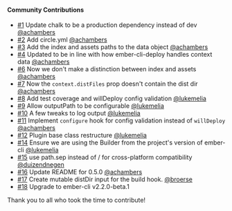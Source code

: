 #### Community Contributions

- [#1](https://github.com/ember-cli-deploy/ember-cli-deploy-build/pull/1) Update chalk to be a production dependency instead of dev [@achambers](https://github.com/achambers)
- [#2](https://github.com/ember-cli-deploy/ember-cli-deploy-build/pull/2) Add circle.yml [@achambers](https://github.com/achambers)
- [#3](https://github.com/ember-cli-deploy/ember-cli-deploy-build/pull/3) Add the index and assets paths to the data object [@achambers](https://github.com/achambers)
- [#4](https://github.com/ember-cli-deploy/ember-cli-deploy-build/pull/4) Updated to be in line with how ember-cli-deploy handles context data [@achambers](https://github.com/achambers)
- [#6](https://github.com/ember-cli-deploy/ember-cli-deploy-build/pull/6) Now we don't make a distinction between index and assets [@achambers](https://github.com/achambers)
- [#7](https://github.com/ember-cli-deploy/ember-cli-deploy-build/pull/7) Now the `context.distFiles` prop doesn't contain the dist dir [@achambers](https://github.com/achambers)
- [#8](https://github.com/ember-cli-deploy/ember-cli-deploy-build/pull/8) Add test coverage and willDeploy config validation [@lukemelia](https://github.com/lukemelia)
- [#9](https://github.com/ember-cli-deploy/ember-cli-deploy-build/pull/9) Allow outputPath to be configurable [@lukemelia](https://github.com/lukemelia)
- [#10](https://github.com/ember-cli-deploy/ember-cli-deploy-build/pull/10) A few tweaks to log output [@lukemelia](https://github.com/lukemelia)
- [#11](https://github.com/ember-cli-deploy/ember-cli-deploy-build/pull/11) Implement `configure` hook for config validation instead of `willDeploy` [@achambers](https://github.com/achambers)
- [#12](https://github.com/ember-cli-deploy/ember-cli-deploy-build/pull/12) Plugin base class restructure [@lukemelia](https://github.com/lukemelia)
- [#14](https://github.com/ember-cli-deploy/ember-cli-deploy-build/pull/14) Ensure we are using the Builder from the project's version of ember-cli [@lukemelia](https://github.com/lukemelia)
- [#15](https://github.com/ember-cli-deploy/ember-cli-deploy-build/pull/15) use path.sep instead of / for cross-platform compatibility [@duizendnegen](https://github.com/duizendnegen)
- [#16](https://github.com/ember-cli-deploy/ember-cli-deploy-build/pull/16) Update README for 0.5.0 [@achambers](https://github.com/achambers)
- [#17](https://github.com/martinic/ember-cli-deploy-build-plus/pull/1) Create mutable distDir input for the build hook. [@broerse](https://github.com/broerse)
- [#18](https://github.com/martinic/ember-cli-deploy-build-plus/commit/5b8154394e1ea52da89c7beeba7147865d530d9d) Upgrade to ember-cli v2.2.0-beta.1

Thank you to all who took the time to contribute!
